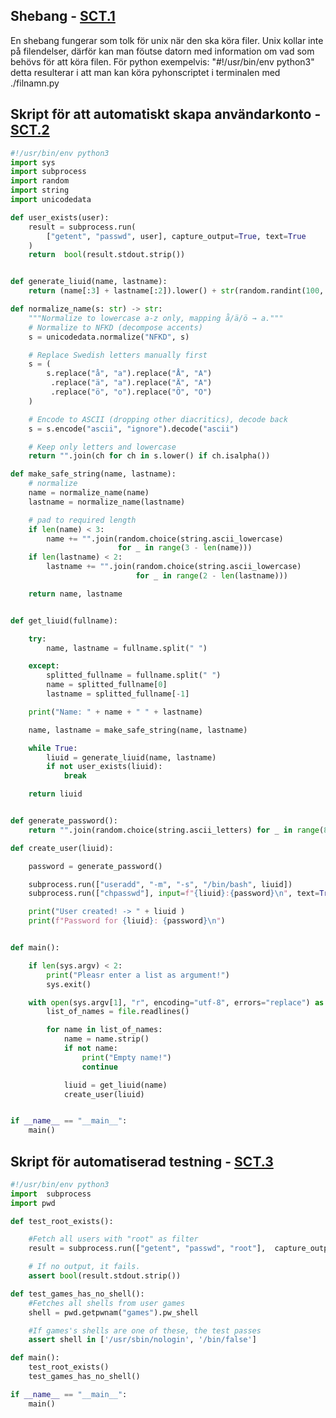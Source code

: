 ## Shebang - [SCT.1](https://www.ida.liu.se/~TDDI41/2025/uppgifter/sct/index.sv.shtml#SCT.1)
En shebang fungerar som tolk för unix när den ska köra filer. Unix kollar inte på filendelser, därför kan man föutse datorn med information om vad som behövs för att köra filen. För python exempelvis: "#!/usr/bin/env python3" detta resulterar i att man kan köra pyhonscriptet i terminalen med ./filnamn.py

## Skript för att automatiskt skapa användarkonto - [SCT.2](https://www.ida.liu.se/~TDDI41/2025/uppgifter/sct/index.sv.shtml#SCT.2)
``` python
#!/usr/bin/env python3
import sys
import subprocess
import random
import string
import unicodedata

def user_exists(user):
    result = subprocess.run(
        ["getent", "passwd", user], capture_output=True, text=True
    )
    return  bool(result.stdout.strip())


def generate_liuid(name, lastname):
    return (name[:3] + lastname[:2]).lower() + str(random.randint(100, 999))

def normalize_name(s: str) -> str:
    """Normalize to lowercase a-z only, mapping å/ä/ö → a."""
    # Normalize to NFKD (decompose accents)
    s = unicodedata.normalize("NFKD", s)

    # Replace Swedish letters manually first
    s = (
        s.replace("å", "a").replace("Å", "A")
         .replace("ä", "a").replace("Ä", "A")
         .replace("ö", "o").replace("Ö", "O")
    )

    # Encode to ASCII (dropping other diacritics), decode back
    s = s.encode("ascii", "ignore").decode("ascii")

    # Keep only letters and lowercase
    return "".join(ch for ch in s.lower() if ch.isalpha())

def make_safe_string(name, lastname):
    # normalize
    name = normalize_name(name)
    lastname = normalize_name(lastname)

    # pad to required length
    if len(name) < 3:
        name += "".join(random.choice(string.ascii_lowercase)
                        for _ in range(3 - len(name)))
    if len(lastname) < 2:
        lastname += "".join(random.choice(string.ascii_lowercase)
                            for _ in range(2 - len(lastname)))

    return name, lastname


def get_liuid(fullname):

    try:
        name, lastname = fullname.split(" ")

    except:
        splitted_fullname = fullname.split(" ")
        name = splitted_fullname[0]
        lastname = splitted_fullname[-1]

    print("Name: " + name + " " + lastname)

    name, lastname = make_safe_string(name, lastname)

    while True:
        liuid = generate_liuid(name, lastname)
        if not user_exists(liuid):
            break

    return liuid


def generate_password():
    return "".join(random.choice(string.ascii_letters) for _ in range(8))

def create_user(liuid):

    password = generate_password()

    subprocess.run(["useradd", "-m", "-s", "/bin/bash", liuid])
    subprocess.run(["chpasswd"], input=f"{liuid}:{password}\n", text=True, check=True)

    print("User created! -> " + liuid )
    print(f"Password for {liuid}: {password}\n")


def main():

    if len(sys.argv) < 2:
        print("Pleasr enter a list as argument!")
        sys.exit()

    with open(sys.argv[1], "r", encoding="utf-8", errors="replace") as file:
        list_of_names = file.readlines()

        for name in list_of_names:
            name = name.strip()
            if not name:
                print("Empty name!")
                continue

            liuid = get_liuid(name)
            create_user(liuid)


if __name__ == "__main__":
    main()

```
## Skript för automatiserad testning - [SCT.3](https://www.ida.liu.se/~TDDI41/2025/uppgifter/sct/index.sv.shtml#SCT.3)

``` python
#!/usr/bin/env python3
import  subprocess
import pwd

def test_root_exists():

    #Fetch all users with "root" as filter
    result = subprocess.run(["getent", "passwd", "root"],  capture_output=True, text=True)

    # If no output, it fails.
    assert bool(result.stdout.strip())

def test_games_has_no_shell():
    #Fetches all shells from user games
    shell = pwd.getpwnam("games").pw_shell

    #If games's shells are one of these, the test passes
    assert shell in ['/usr/sbin/nologin', '/bin/false']

def main():
    test_root_exists()
    test_games_has_no_shell()

if __name__ == "__main__":
    main()

```
